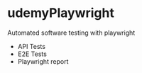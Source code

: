 # udemyPlaywright
Automated software testing with playwright

- API Tests
- E2E Tests
- Playwright report
